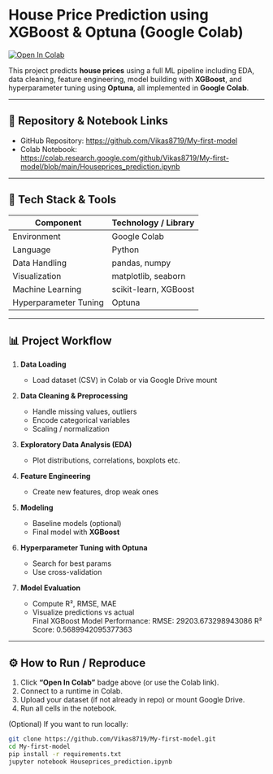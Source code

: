 # House Price Prediction using XGBoost & Optuna (Google Colab)

[![Open In Colab](https://colab.research.google.com/assets/colab-badge.svg)](https://colab.research.google.com/github/Vikas8719/My-first-model/blob/main/Houseprices_prediction.ipynb)

This project predicts **house prices** using a full ML pipeline including EDA, data cleaning, feature engineering, model building with **XGBoost**, and hyperparameter tuning using **Optuna**, all implemented in **Google Colab**.

---

## 📂 Repository & Notebook Links

- GitHub Repository: https://github.com/Vikas8719/My-first-model  
- Colab Notebook: https://colab.research.google.com/github/Vikas8719/My-first-model/blob/main/Houseprices_prediction.ipynb  

---

## 🧩 Tech Stack & Tools

| Component | Technology / Library |
|----------|-----------------------|
| Environment | Google Colab |
| Language | Python |
| Data Handling | pandas, numpy |
| Visualization | matplotlib, seaborn |
| Machine Learning | scikit-learn, XGBoost |
| Hyperparameter Tuning | Optuna |

---

## 📊 Project Workflow

1. **Data Loading**  
   - Load dataset (CSV) in Colab or via Google Drive mount  

2. **Data Cleaning & Preprocessing**  
   - Handle missing values, outliers  
   - Encode categorical variables  
   - Scaling / normalization  

3. **Exploratory Data Analysis (EDA)**  
   - Plot distributions, correlations, boxplots etc.  

4. **Feature Engineering**  
   - Create new features, drop weak ones  

5. **Modeling**  
   - Baseline models (optional)  
   - Final model with **XGBoost**  

6. **Hyperparameter Tuning with Optuna**  
   - Search for best params  
   - Use cross-validation  

7. **Model Evaluation**  
   - Compute R², RMSE, MAE  
   - Visualize predictions vs actual  
Final XGBoost Model Performance:
RMSE: 29203.673298943086
R² Score: 0.5689942095377363

---

## ⚙️ How to Run / Reproduce

1. Click **“Open In Colab”** badge above (or use the Colab link).  
2. Connect to a runtime in Colab.  
3. Upload your dataset (if not already in repo) or mount Google Drive.  
4. Run all cells in the notebook.  

(Optional) If you want to run locally:

```bash
git clone https://github.com/Vikas8719/My-first-model.git
cd My-first-model
pip install -r requirements.txt
jupyter notebook Houseprices_prediction.ipynb
